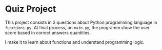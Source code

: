 # Quiz Project

This project consists in 3 questions about Python programming language in `functions.py`. At final process, on `main.py`, the programm show the user score based in correct answers quantities.

I make it to learn about functions and understand programming logic.